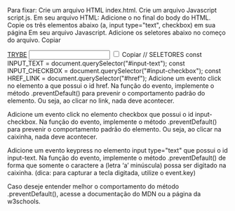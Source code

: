 Para fixar:
Crie um arquivo HTML index.html.
Crie um arquivo Javascript script.js.
Em seu arquivo HTML:
Adicione o <script src="script.js"></script> no final do body do HTML.
Copie os três elementos abaixo (a, input type="text", checkbox) em sua página
Em seu arquivo Javascript.
Adicione os seletores abaixo no começo do arquivo.
Copiar
<!-- elemento para copiar -->
<a href="www.betrybe.com" target="_blank" id="href">TRYBE</a>
<input type="text" id="input-text"/>
<input type="checkbox" id="input-checkbox" />
Copiar
// SELETORES
const INPUT_TEXT = document.querySelector("#input-text");
const INPUT_CHECKBOX = document.querySelector("#input-checkbox");
const HREF_LINK = document.querySelector("#href");
Adicione um evento click no elemento a que possui o id href. Na função do evento, implemente o método .preventDefault() para prevenir o comportamento padrão do elemento. Ou seja, ao clicar no link, nada deve acontecer.

Adicione um evento click no elemento checkbox que possui o id input-checkbox. Na função do evento, implemente o método .preventDefault() para prevenir o comportamento padrão do elemento. Ou seja, ao clicar na caixinha, nada deve acontecer.

Adicione um evento keypress no elemento input type="text" que possui o id input-text. Na função do evento, implemente o método .preventDefault() de forma que somente o caractere a (letra ‘a’ minúscula) possa ser digitado na caixinha. (dica: para capturar a tecla digitada, utilize o event.key)

Caso deseje entender melhor o comportamento do método .preventDefault(), acesse a documentação do MDN ou a página da w3schools.

